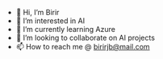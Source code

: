 - 👋 Hi, I’m Birir
- 👀 I’m interested in AI
- 🌱 I’m currently learning Azure
- 💞️ I’m looking to collaborate on AI projects
- 📫 How to reach me @ birirjb@mail.com

<!---
bbirir/bbirir is a ✨ special ✨ repository because its `README.md` (this file) appears on your GitHub profile.
You can click the Preview link to take a look at your changes.
--->
